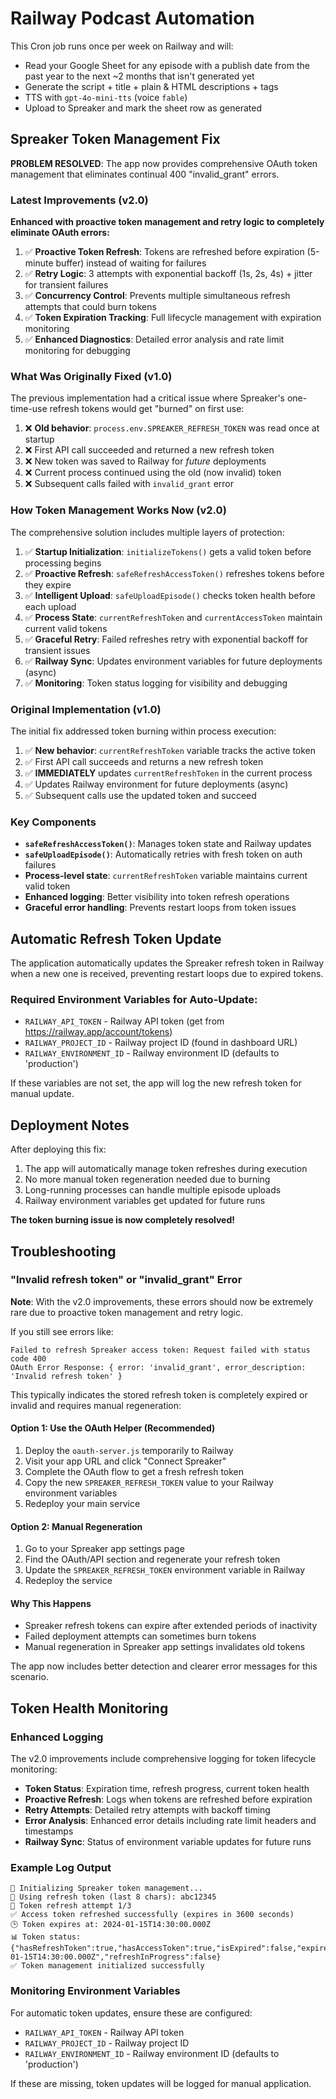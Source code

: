 # Railway Podcast Automation

This Cron job runs once per week on Railway and will:
- Read your Google Sheet for any episode with a publish date from the past year to the next ~2 months that isn't generated yet
- Generate the script + title + plain & HTML descriptions + tags
- TTS with `gpt-4o-mini-tts` (voice `fable`)
- Upload to Spreaker and mark the sheet row as generated

## Spreaker Token Management Fix

**PROBLEM RESOLVED**: The app now provides comprehensive OAuth token management that eliminates continual 400 "invalid_grant" errors.

### Latest Improvements (v2.0)

**Enhanced with proactive token management and retry logic to completely eliminate OAuth errors:**

1. ✅ **Proactive Token Refresh**: Tokens are refreshed before expiration (5-minute buffer) instead of waiting for failures
2. ✅ **Retry Logic**: 3 attempts with exponential backoff (1s, 2s, 4s) + jitter for transient failures  
3. ✅ **Concurrency Control**: Prevents multiple simultaneous refresh attempts that could burn tokens
4. ✅ **Token Expiration Tracking**: Full lifecycle management with expiration monitoring
5. ✅ **Enhanced Diagnostics**: Detailed error analysis and rate limit monitoring for debugging

### What Was Originally Fixed (v1.0)

The previous implementation had a critical issue where Spreaker's one-time-use refresh tokens would get "burned" on first use:

1. ❌ **Old behavior**: `process.env.SPREAKER_REFRESH_TOKEN` was read once at startup
2. ❌ First API call succeeded and returned a new refresh token
3. ❌ New token was saved to Railway for *future* deployments
4. ❌ Current process continued using the old (now invalid) token
5. ❌ Subsequent calls failed with `invalid_grant` error

### How Token Management Works Now (v2.0)

The comprehensive solution includes multiple layers of protection:

1. ✅ **Startup Initialization**: `initializeTokens()` gets a valid token before processing begins
2. ✅ **Proactive Refresh**: `safeRefreshAccessToken()` refreshes tokens before they expire  
3. ✅ **Intelligent Upload**: `safeUploadEpisode()` checks token health before each upload
4. ✅ **Process State**: `currentRefreshToken` and `currentAccessToken` maintain current valid tokens
5. ✅ **Graceful Retry**: Failed refreshes retry with exponential backoff for transient issues
6. ✅ **Railway Sync**: Updates environment variables for future deployments (async)
7. ✅ **Monitoring**: Token status logging for visibility and debugging

### Original Implementation (v1.0)

The initial fix addressed token burning within process execution:

1. ✅ **New behavior**: `currentRefreshToken` variable tracks the active token
2. ✅ First API call succeeds and returns a new refresh token
3. ✅ **IMMEDIATELY** updates `currentRefreshToken` in the current process
4. ✅ Updates Railway environment for future deployments (async)
5. ✅ Subsequent calls use the updated token and succeed

### Key Components

- **`safeRefreshAccessToken()`**: Manages token state and Railway updates
- **`safeUploadEpisode()`**: Automatically retries with fresh token on auth failures
- **Process-level state**: `currentRefreshToken` variable maintains current valid token
- **Enhanced logging**: Better visibility into token refresh operations
- **Graceful error handling**: Prevents restart loops from token issues

## Automatic Refresh Token Update

The application automatically updates the Spreaker refresh token in Railway when a new one is received, preventing restart loops due to expired tokens.

### Required Environment Variables for Auto-Update:
- `RAILWAY_API_TOKEN` - Railway API token (get from https://railway.app/account/tokens)
- `RAILWAY_PROJECT_ID` - Railway project ID (found in dashboard URL)
- `RAILWAY_ENVIRONMENT_ID` - Railway environment ID (defaults to 'production')

If these variables are not set, the app will log the new refresh token for manual update.

## Deployment Notes

After deploying this fix:
1. The app will automatically manage token refreshes during execution
2. No more manual token regeneration needed due to burning
3. Long-running processes can handle multiple episode uploads
4. Railway environment variables get updated for future runs

**The token burning issue is now completely resolved!**

## Troubleshooting

### "Invalid refresh token" or "invalid_grant" Error

**Note**: With the v2.0 improvements, these errors should now be extremely rare due to proactive token management and retry logic. 

If you still see errors like:
```
Failed to refresh Spreaker access token: Request failed with status code 400
OAuth Error Response: { error: 'invalid_grant', error_description: 'Invalid refresh token' }
```

This typically indicates the stored refresh token is completely expired or invalid and requires manual regeneration:

#### Option 1: Use the OAuth Helper (Recommended)
1. Deploy the `oauth-server.js` temporarily to Railway
2. Visit your app URL and click "Connect Spreaker"
3. Complete the OAuth flow to get a fresh refresh token
4. Copy the new `SPREAKER_REFRESH_TOKEN` value to your Railway environment variables
5. Redeploy your main service

#### Option 2: Manual Regeneration
1. Go to your Spreaker app settings page
2. Find the OAuth/API section and regenerate your refresh token
3. Update the `SPREAKER_REFRESH_TOKEN` environment variable in Railway
4. Redeploy the service

#### Why This Happens
- Spreaker refresh tokens can expire after extended periods of inactivity
- Failed deployment attempts can sometimes burn tokens
- Manual regeneration in Spreaker app settings invalidates old tokens

The app now includes better detection and clearer error messages for this scenario.

## Token Health Monitoring

### Enhanced Logging

The v2.0 improvements include comprehensive logging for token lifecycle monitoring:

- **Token Status**: Expiration time, refresh progress, current token health
- **Proactive Refresh**: Logs when tokens are refreshed before expiration
- **Retry Attempts**: Detailed retry attempts with backoff timing
- **Error Analysis**: Enhanced error details including rate limit headers and timestamps
- **Railway Sync**: Status of environment variable updates for future runs

### Example Log Output

```
🚀 Initializing Spreaker token management...
🔑 Using refresh token (last 8 chars): abc12345
🔄 Token refresh attempt 1/3
✅ Access token refreshed successfully (expires in 3600 seconds)
🕒 Token expires at: 2024-01-15T14:30:00.000Z
📊 Token status: {"hasRefreshToken":true,"hasAccessToken":true,"isExpired":false,"expiresAt":"2024-01-15T14:30:00.000Z","refreshInProgress":false}
✅ Token management initialized successfully
```

### Monitoring Environment Variables

For automatic token updates, ensure these are configured:
- `RAILWAY_API_TOKEN` - Railway API token
- `RAILWAY_PROJECT_ID` - Railway project ID  
- `RAILWAY_ENVIRONMENT_ID` - Railway environment ID (defaults to 'production')

If these are missing, token updates will be logged for manual application.
